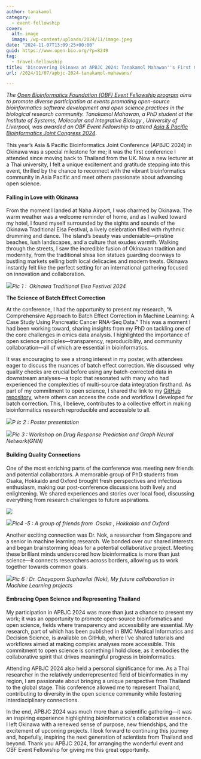 ```yaml
---
author: tanakamol
category:
  - event-fellowship
cover:
  alt: image
  image: /wp-content/uploads/2024/11/image.jpeg
date: "2024-11-07T13:09:25+00:00"
guid: https://www.open-bio.org/?p=8249
tag:
  - travel-fellowship
title: 'Discovering Okinawa at APBJC 2024: Tanakamol Mahawan''s First Conference Back in Asia'
url: /2024/11/07/apbjc-2024-tanakamol-mahawans/

---
```

_The [Open Bioinformatics Foundation (OBF) Event Fellowship program](/travel-awards) aims to promote diverse participation at events promoting open-source bioinformatics software development and open science practices in the biological research community. Tanakamol Mahawan, a PhD student at the Institute of Systems, Molecular and Integrative Biology , University of Liverpool, was awarded an OBF Event Fellowship to attend [Asia & Pacific Bioinformatics Joint Congress 2024](https://www.apbjc.asia/)_.

This year’s Asia & Paciﬁc Bioinformatics Joint Conference (APBJC 2024) in Okinawa was a special milestone for me; it was the first conference I attended since moving back to Thailand from the UK. Now a new lecturer at a Thai university, I felt a unique excitement and gratitude stepping into this event, thrilled by the chance to reconnect with the vibrant bioinformatics community in Asia Pacific and meet others passionate about advancing open science.

#### **Falling in Love with Okinawa**

From the moment I landed at Naha Airport, I was charmed by Okinawa. The warm weather was a welcome reminder of home, and as I walked toward my hotel, I found myself surrounded by the sights and sounds of the Okinawa Traditional Eisa Festival, a lively celebration filled with rhythmic drumming and dance. The island’s beauty was undeniable—pristine beaches, lush landscapes, and a culture that exudes warmth. Walking through the streets, I saw the incredible fusion of Okinawan tradition and modernity, from the traditional shisa lion statues guarding doorways to bustling markets selling both local delicacies and modern treats. Okinawa instantly felt like the perfect setting for an international gathering focused on innovation and collaboration.

![](https://lh7-rt.googleusercontent.com/docsz/AD_4nXfne2LM6pDaBtSrsLdpdiWmF3RpU0qrrN5L5b49zibnpF3QFGs5YxEr2IZ8sP4juKkGV-QgFdrkxqHh9MW3fC7fl_zTHj1hdy1DJ0e19aROynUIYhkPXCSvbtvpqVO2u-Qm1RacvDq70zernQ7_cCc5S3O7?key=gk1eoygKHJXhv5ZPn_sDJA)_Pic 1 :  Okinawa Traditional Eisa Festival 2024_

**The Science of Batch Effect Correction**

At the conference, I had the opportunity to present my research, “A Comprehensive Approach to Batch Effect Correction in Machine Learning: A Case Study Using Pancreatic Cancer RNA-Seq Data.” This was a moment I had been working toward, sharing insights from my PhD on tackling one of the core challenges in omics data analysis. I highlighted the importance of open science principles—transparency, reproducibility, and community collaboration—all of which are essential in bioinformatics.

It was encouraging to see a strong interest in my poster, with attendees eager to discuss the nuances of batch effect correction. We discussed  why quality checks are crucial before using any batch-corrected data in downstream analyses—a topic that resonated with many who had experienced the complexities of multi-source data integration firsthand. As part of my commitment to open science, I shared the link to my [GitHub repository](https://github.com/Victormah/ML_PDACBiomarker), where others can access the code and workflow I developed for batch correction. This, I believe, contributes to a collective effort in making bioinformatics research reproducible and accessible to all.

![](wp-content/uploads/2024/11/image-763x1024.jpeg)P _ic 2 : Poster presentation_

![](wp-content/uploads/2024/11/image-3-1024x768.jpeg)_Pic 3 : Workshop on Drug Response Prediction and Graph Neural Network(GNN)_

#### **Building Quality Connections**

One of the most enriching parts of the conference was meeting new friends and potential collaborators. A memorable group of PhD students from Osaka, Hokkaido and Oxford brought fresh perspectives and infectious enthusiasm, making our post-conference discussions both lively and enlightening. We shared experiences and stories over local food, discussing everything from research challenges to future aspirations.

![](wp-content/uploads/2024/11/image-2-1024x768.jpeg)

![](wp-content/uploads/2024/11/image-1-1024x576.jpeg)_Pic4 -5 : A group of friends from  Osaka , Hokkaido and Oxford_

Another exciting connection was Dr. Nok, a researcher from Singapore and a senior in machine learning research. We bonded over our shared interests and began brainstorming ideas for a potential collaborative project. Meeting these brilliant minds underscored how bioinformatics is more than just science—it connects researchers across borders, allowing us to work together towards common goals.

![](https://lh7-rt.googleusercontent.com/docsz/AD_4nXcOmPAAuIH9fvxEnM8l-sbu9qC9KHzZFcsne1GgajF4KW1YTtPEseOBlHoUpEZp1Z3rIwANzMUog8OjEwRmjACbBEJ1jtGlsi2hLVdWlL_DLWcx26rYoU2dDROgmnx3sFJWNHg58Cy97uKf9dJ0NEBkvjH9?key=gk1eoygKHJXhv5ZPn_sDJA)_Pic 6 : Dr. Chayaporn Suphavilai (Nok), My future collaboration in Machine Learning projects_

#### **Embracing Open Science and Representing Thailand**

My participation in APBJC 2024 was more than just a chance to present my work; it was an opportunity to promote open-source bioinformatics and open science, fields where transparency and accessibility are essential. My research, part of which has been published in BMC Medical Informatics and Decision Science, is available on GitHub, where I’ve shared tutorials and workflows aimed at making complex analyses more accessible. This commitment to open science is something I hold close, as it embodies the collaborative spirit that drives meaningful progress in bioinformatics.

Attending APBJC 2024 also held a personal significance for me. As a Thai researcher in the relatively underrepresented field of bioinformatics in my region, I am passionate about bringing a unique perspective from Thailand to the global stage. This conference allowed me to represent Thailand, contributing to diversity in the open science community while fostering interdisciplinary connections.

In the end, APBJC 2024 was much more than a scientific gathering—it was an inspiring experience highlighting bioinformatics's collaborative essence. I left Okinawa with a renewed sense of purpose, new friendships, and the excitement of upcoming projects. I look forward to continuing this journey and, hopefully, inspiring the next generation of scientists from Thailand and beyond. Thank you APBJC 2024, for arranging the wonderful event and OBF Event Fellowship for giving me this great opportunity.
